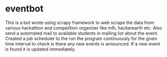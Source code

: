 # eventbot
This is a bot wrote using scrapy framework to web scrape the data from various hackathon and competition organizer like mlh, hackerearth etc. Also send a automated mail to available students in mailing list about the event. Created a job scheduler to the run the program continuously for the given time interval to check is there any new events is announced. If a new event is found it is updated immediately. 
